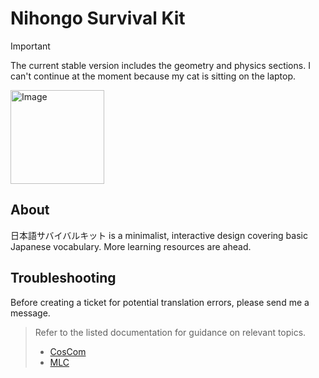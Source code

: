 # Nihongo Survival Kit

> [!Important]
> The current stable version includes the geometry and physics sections.
> I can't continue at the moment because my cat is sitting on the laptop.

<img src="https://blogger.googleusercontent.com/img/b/R29vZ2xl/AVvXsEgj48WH_fowhdQrhsCCY-eitfGWwRamLyT1SdyXSP3avjoh5h_-Vr-DMtswGzJ_VpD0ejjyV37DIQHPBjaUleOX2ESMEDIs7tA3qRduB2WoyLjTOlAqPsOpNxX54VltCbiRuhnx_YJep4yU/s400/shigoto_zaitaku_cat_man.png" alt="Image" style="width: 150px;">

## About

日本語サバイバルキット is a minimalist, interactive design covering basic Japanese vocabulary. More learning resources are ahead.

## Troubleshooting

Before creating a ticket for potential translation errors, please send me a message.

> Refer to the listed documentation for guidance on relevant topics.
> - [CosCom](https://www.coscom.co.jp/learnjapanese101/)
> - [MLC](https://www.mlcjapanese.co.jp)
